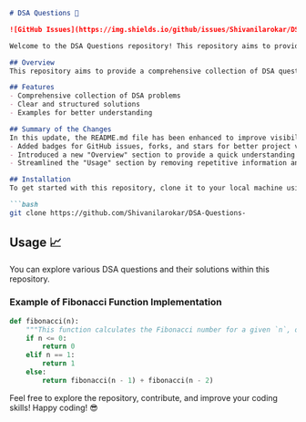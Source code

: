 ```markdown
# DSA Questions 🚀

![GitHub Issues](https://img.shields.io/github/issues/Shivanilarokar/DSA-Questions-) ![GitHub Forks](https://img.shields.io/github/forks/Shivanilarokar/DSA-Questions-) ![GitHub Stars](https://img.shields.io/github/stars/Shivanilarokar/DSA-Questions-)

Welcome to the DSA Questions repository! This repository aims to provide a comprehensive collection of DSA (Data Structures and Algorithms) questions with clear and structured solutions.

## Overview
This repository aims to provide a comprehensive collection of DSA questions with solutions that help you improve your coding skills and understanding of algorithms.

## Features
- Comprehensive collection of DSA problems
- Clear and structured solutions
- Examples for better understanding

## Summary of the Changes
In this update, the README.md file has been enhanced to improve visibility and structure. Key changes include:
- Added badges for GitHub issues, forks, and stars for better project visibility.
- Introduced a new "Overview" section to provide a quick understanding of the repository's purpose.
- Streamlined the "Usage" section by removing repetitive information and focusing on examples.

## Installation
To get started with this repository, clone it to your local machine using the following command:

```bash
git clone https://github.com/Shivanilarokar/DSA-Questions-
```

## Usage 📈
You can explore various DSA questions and their solutions within this repository.

### Example of Fibonacci Function Implementation
```python
def fibonacci(n):
    """This function calculates the Fibonacci number for a given `n`, demonstrating recursion."""
    if n <= 0:
        return 0
    elif n == 1:
        return 1
    else:
        return fibonacci(n - 1) + fibonacci(n - 2)
```

Feel free to explore the repository, contribute, and improve your coding skills! Happy coding! 😎
```